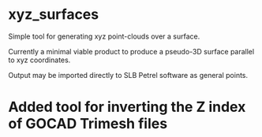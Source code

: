 # xyz_surfaces

Simple tool for generating xyz point-clouds over a surface.

Currently a minimal viable product to produce a pseudo-3D surface parallel to xyz coordinates.

Output may be imported directly to SLB Petrel software as general points.

# Added tool for inverting the Z index of GOCAD Trimesh files